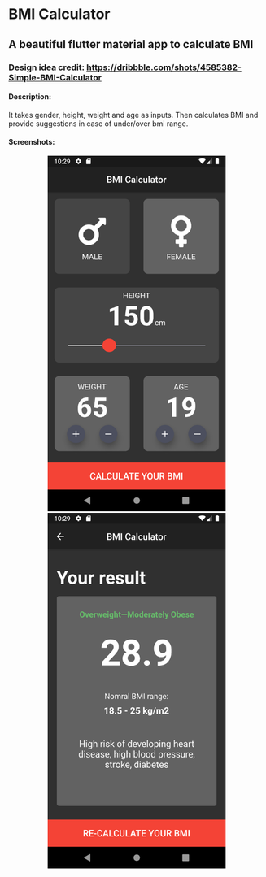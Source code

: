 # BMI Calculator

## A beautiful flutter material app to calculate BMI

### Design idea credit: https://dribbble.com/shots/4585382-Simple-BMI-Calculator

#### Description:
It takes gender, height, weight and age as inputs. Then calculates BMI and provide suggestions in case of under/over bmi range.

#### Screenshots:
<p align="center">
  <img src="screenshots/input_page.png" width="350" title="hover text">
  <img src="screenshots/result_page.png" width="350" alt="accessibility text">
</p>
